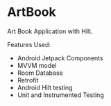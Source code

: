 # ArtBook
Art Book Application with Hilt.

Features Used:
- Android Jetpack Components
- MVVM model
- Room Database
- Retrofit
- Android Hilt testing
- Unit and Instrumented Testing
